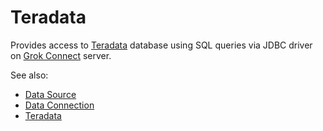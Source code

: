 <!-- TITLE: Teradata -->
<!-- SUBTITLE: -->

# Teradata

Provides access to [Teradata](https://www.teradata.ru/Products/Software/Database) database
using SQL queries via JDBC driver on [Grok Connect](data-source.md) server. 

See also:

  * [Data Source](data-source.md)
  * [Data Connection](data-connection.md)
  * [Teradata](https://www.teradata.ru/Products/Software/Database)
